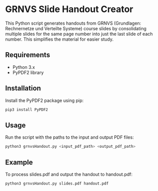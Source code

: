 # GRNVS Slide Handout Creator
This Python script generates handouts from GRNVS (Grundlagen: Rechnernetze und Verteilte Systeme) course slides by consolidating multiple slides for the same page number into just the last slide of each number. This simplifies the material for easier study.

## Requirements
- Python 3.x
- PyPDF2 library

## Installation
Install the PyPDF2 package using pip:

```bash
pip3 install PyPDF2
```

## Usage
Run the script with the paths to the input and output PDF files:

```bash
python3 grnvsHandout.py <input_pdf_path> <output_pdf_path>
```

## Example
To process slides.pdf and output the handout to handout.pdf:

```bash
python3 grnvsHandout.py slides.pdf handout.pdf
```
